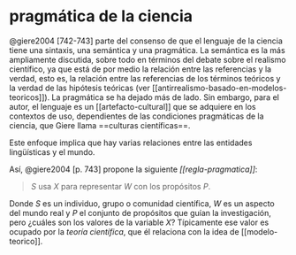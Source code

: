# pragmática de la ciencia
@giere2004 [742-743] parte del consenso de que el lenguaje de la ciencia tiene una sintaxis, una semántica y una pragmática. La semántica es la más ampliamente discutida, sobre todo en términos del debate sobre el realismo científico, ya que está de por medio la relación entre las referencias y la verdad, esto es, la relación entre las referencias de los términos teóricos y la verdad de las hipótesis teóricas (ver [[antirrealismo-basado-en-modelos-teoricos]]). La pragmática se ha dejado más de lado. Sin embargo, para el autor, el lenguaje es un [[artefacto-cultural]] que se adquiere en los contextos de uso, dependientes de las condiciones pragmáticas de la ciencia, que Giere llama ==culturas científicas==.

Este enfoque implica que hay varias relaciones entre las entidades lingüísticas y el mundo.

Así, @giere2004 [p. 743] propone la siguiente *[[regla-pragmatica]]*:

>*S* usa *X* para representar *W* con los propósitos *P*.

Donde *S* es un individuo, grupo o comunidad científica, *W* es un aspecto del mundo real y *P* el conjunto de propósitos que guían la investigación, pero ¿cuáles son los valores de la variable *X*? Típicamente ese valor es ocupado por la *teoría científica*, que él relaciona con la idea de [[modelo-teorico]].
